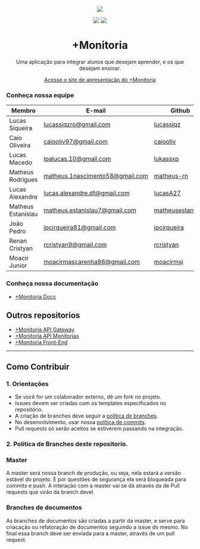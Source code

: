 
<p align= "center"><img src="https://imgur.com/6foNNzk.png"></p>

<p align="center">
 <a><img src="https://img.shields.io/badge/docs-Github%20Pages-blue.svg"></a>
 <a><img src="https://img.shields.io/badge/license-GLP--3.0-red.svg"></a>
</p>

<h1 align="center"> +Monitoria </h1>
<p align="center"> Uma aplicação para integrar alunos que desejam aprender, e os que desejam ensinar.</p>

<p align="center">
  <a href="https://fga-eps-mds.github.io/2019.1-MaisMonitoria/">Acesse o site de apresentação do +Monitoria</a>
</p>


### Conheça nossa equipe

| Membro | E-mail | Github | Papel |Matricula|
|-------------------------------|--------------------------|----------------------------------|----------------------|------------|
| Lucas Siqueira	| lucassiqzro@gmail.com | [lucassiqz](https://github.com/lucassiqzro) | Scrum Master |15/0137567|
| Caio Oliveira	| caiooliv97@gmail.com | [caiooliv](https://github.com/caiooliv) | Product Owner |15/0120630|
| Lucas Macedo	| lpalucas.10@gmail.com | [lukassxp](https://github.com/lukassxp) | Arquiteto de Software |15/0137397|
| Matheus Rodrigues	| matheus.1nascimento58@gmail.com | [matheus-rn](https://github.com/matheus-rn) | DevOps |16/0015294|
| Lucas Alexandre	| lucas.alexandre.df@gmail.com | [lucasA27](https://github.com/lucasA27) | Desenvolvedor |15/0136862|
| Matheus Estanislau	| matheus.estanislau7@gmail.com | [matheusestanislau](https://github.com/matheusestanislau) | Desenvolvedor |15/0141220|
| João Pedro	| jpcirqueira81@gmail.com | [jpcirqueira](https://github.com/jpcirqueira) | Desenvolvedor |15/0132344|
| Renan Cristyan	| rcristyan9@gmail.com | [rcristyan](https://github.com/rcristyan) | Desenvolvedor |17/0044386|
| Moacir Junior	| moacirmascarenha86@gmail.com | [moacirmsj](https://github.com/moacirmsj) | Desenvolvedor |17/0080366|

### Conheça nossa documentação
* [+Monitoria Docs](https://fga-eps-mds.github.io/2019.1-MaisMonitoria/)

## Outros repositorios
* [+Monitoria API Gateway](https://github.com/fga-eps-mds/2019.1-MaisMonitoria-api)
* [+Monitoria API Monitorias](https://github.com/fga-eps-mds/2019.1-MaisMonitoria-ApiMonitorias)
* [+Monitoria Front-End](https://github.com/fga-eps-mds/2019.1-MaisMonitoria-FrontEnd)

---

## Como Contribuir
### 1. Orientações
* Se você for um colaborador externo, dê um fork no projeto.
* Issues devem ser criadas com os templates especificados no repositório.
* A criação de branches deve seguir a [política de branches](https://fga-eps-mds.github.io/2019.1-MaisMonitoria/docs/plano-gcs).
* No desenvolvimento, usar nossa [política de commits](https://fga-eps-mds.github.io/2019.1-MaisMonitoria/docs/plano-gcs).
* Pull requests só serão aceitos se estiverem passando na integração.

### 2. Política de Branches deste repositorio.

### **Master**
A master será nossa branch de produção, ou seja, nela estará a versão estável do projeto. E por questões de segurança ela será bloqueada para commits e push. A interação com a master vai se dá através da de Pull requests que virão da branch devel.

### **Branches de documentos**
As branches de documentos são criadas a partir da master, e serve para criacação ou refatoração de documentos seguindo a issue do mesmo. No final essa branch deve ser enviada para a master, através de um pull request.
